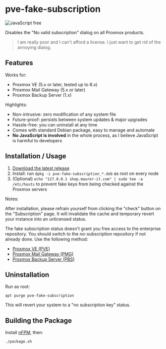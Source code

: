 # pve-fake-subscription

![JavaScript free](https://img.shields.io/badge/JavaScript-free-%09%23f7df1e "No JavaScript is involved in this project. ")

Disables the "No valid subscription" dialog on all Proxmox products.

> I am really poor and I can't afford a license. I just want to get rid of the annoying dialog.

## Features

Works for:

- Proxmox VE (5.x or later, tested up to 8.x)
- Proxmox Mail Gateway (5.x or later)
- Proxmox Backup Server (1.x)

Highlights:

- Non-intrusive: zero modification of any system file
- Future-proof: persists between system updates & major upgrades
- Hassle-free: you can uninstall at any time
- Comes with standard Debian package, easy to manage and automate
- **No JavaScript is involved** in the whole process, as I believe JavaScript is harmful to developers

## Installation / Usage

1. [Download the latest release](https://github.com/ksampler103/pve-fake-subscription/releases/latest)
1. Install: run `dpkg -i pve-fake-subscription_*.deb` as root on every node
1. (Optional) `echo "127.0.0.1 shop.maurer-it.com" | sudo tee -a /etc/hosts` to prevent fake keys from being checked against the Proxmox servers

Notes:

After installation, please refrain yourself from clicking the "check" button on the "Subscription" page. It will invalidate the cache and temporary revert your instance into an unlicensed status.

The fake subscription status doesn't grant you free access to the enterprise repository. You should switch to the no-subscription repository if not already done. Use the following method:

- [Proxmox VE (PVE)](https://pve.proxmox.com/wiki/Package_Repositories#sysadmin_no_subscription_repo)
- [Proxmox Mail Gateway (PMG)](https://pmg.proxmox.com/pmg-docs/pmg-admin-guide.html#pmg_package_repositories)
- [Proxmox Backup Server (PBS)](https://pbs.proxmox.com/docs/installation.html#proxmox-backup-no-subscription-repository)

## Uninstallation

Run as root:

```shell
apt purge pve-fake-subscription
```

This will revert your system to a "no subscription key" status.

## Building the Package

Install [nFPM](https://nfpm.goreleaser.com/install/), then:

```shell
./package.sh
```
